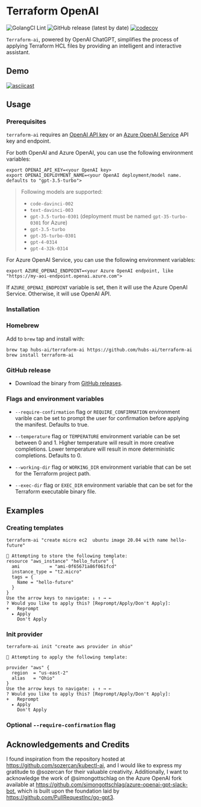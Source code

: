 # Terraform OpenAI 


![GolangCI Lint](https://github.com/hubs-ai/terraform-ai/workflows/GolangCI%20Lint/badge.svg)
![GitHub release (latest by date)](https://img.shields.io/github/v/release/hubs-ai/terraform-ai)
[![codecov](https://codecov.io/gh/hubs-ai/terraform-ai/branch/main/graph/badge.svg?token=EN9DMB7AVN)](https://codecov.io/gh/hubs-ai/terraform-ai)


`Terraform-ai`, powered by OpenAI ChatGPT, simplifies the process of applying Terraform HCL files by providing an intelligent and interactive assistant.

## Demo
[![asciicast](https://asciinema.org/a/L0VsT9HmP1lpHs65liJ146vL9.svg)](https://asciinema.org/a/L0VsT9HmP1lpHs65liJ146vL9)

## Usage

### Prerequisites

`terraform-ai` requires an [OpenAI API key](https://platform.openai.com/overview) or an [Azure OpenAI Service](https://aka.ms/azure-openai) API key and endpoint.

For both OpenAI and Azure OpenAI, you can use the following environment variables:

```shell
export OPENAI_API_KEY=<your OpenAI key>
export OPENAI_DEPLOYMENT_NAME=<your OpenAI deployment/model name. defaults to "gpt-3.5-turbo">
```

> Following models are supported:
> - `code-davinci-002`
> - `text-davinci-003`
> - `gpt-3.5-turbo-0301` (deployment must be named `gpt-35-turbo-0301` for Azure)
> - `gpt-3.5-turbo`
> - `gpt-35-turbo-0301`
> - `gpt-4-0314`
> - `gpt-4-32k-0314`

For Azure OpenAI Service, you can use the following environment variables:

```shell
export AZURE_OPENAI_ENDPOINT=<your Azure OpenAI endpoint, like "https://my-aoi-endpoint.openai.azure.com">
```

If `AZURE_OPENAI_ENDPOINT` variable is set, then it will use the Azure OpenAI Service. Otherwise, it will use OpenAI API.

### Installation

### Homebrew

Add to `brew` tap and install with:

```shell
brew tap hubs-ai/terraform-ai https://github.com/hubs-ai/terraform-ai
brew install terraform-ai
```

### GitHub release
- Download the binary from [GitHub releases](https://github.com/hubs-ai/terraform-ai/releases).

### Flags and environment variables

- `--require-confirmation` flag or `REQUIRE_CONFIRMATION` environment varible can be set to prompt the user for confirmation before applying the manifest. Defaults to true.

- `--temperature` flag or `TEMPERATURE` environment variable can be set between 0 and 1. Higher temperature will result in more creative completions. Lower temperature will result in more deterministic completions. Defaults to 0.

- `--working-dir` flag or `WORKING_DIR` environment variable that can be set for the Terraform project path.

- `--exec-dir` flag or `EXEC_DIR` environment variable that can be set for the Terraform executable binary file.

## Examples

### Creating templates
```shell
terraform-ai "create micro ec2  ubuntu image 20.04 with name hello-future"

🦄 Attempting to store the following template:
resource "aws_instance" "hello_future" {
  ami           = "ami-0f65671a86f061fcd"
  instance_type = "t2.micro"
  tags = {
    Name = "hello-future"
  }
}
Use the arrow keys to navigate: ↓ ↑ → ←
? Would you like to apply this? [Reprompt/Apply/Don't Apply]:
+   Reprompt
  ▸ Apply
    Don't Apply
```

### Init provider

```shell
terraform-ai init "create aws provider in ohio"

🦄 Attempting to apply the following template:

provider "aws" {
  region  = "us-east-2"
  alias   = "Ohio"
}
Use the arrow keys to navigate: ↓ ↑ → ←
? Would you like to apply this? [Reprompt/Apply/Don't Apply]:
+   Reprompt
  ▸ Apply
    Don't Apply
```


### Optional `--require-confirmation` flag

## Acknowledgements and Credits

I found inspiration from the repository hosted at https://github.com/sozercan/kubectl-ai, 
and I would like to express my gratitude to @sozercan for their valuable creativity. 
Additionally, I want to acknowledge the work of @simongottschlag on the Azure OpenAI fork available at 
https://github.com/simongottschlag/azure-openai-gpt-slack-bot, which is built upon the foundation laid by https://github.com/PullRequestInc/go-gpt3.